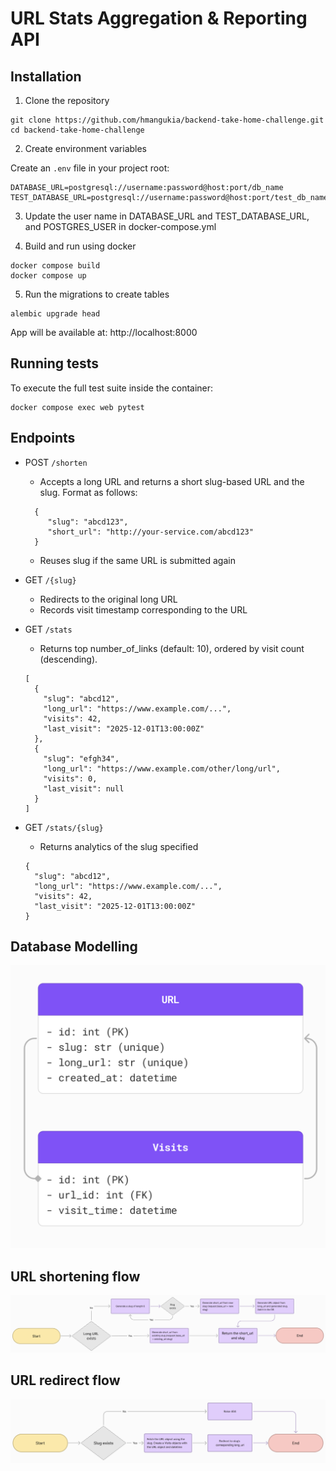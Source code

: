 # URL Stats Aggregation & Reporting API

## Installation

1. Clone the repository 
```
git clone https://github.com/hmangukia/backend-take-home-challenge.git
cd backend-take-home-challenge
```

2. Create environment variables

Create an `.env` file in your project root:
```
DATABASE_URL=postgresql://username:password@host:port/db_name
TEST_DATABASE_URL=postgresql://username:password@host:port/test_db_name
```

3. Update the user name in DATABASE_URL and TEST_DATABASE_URL, and POSTGRES_USER in docker-compose.yml

4. Build and run using docker
```
docker compose build
docker compose up

```
5. Run the migrations to create tables
```
alembic upgrade head
```

App will be available at:
http://localhost:8000


## Running tests
To execute the full test suite inside the container:
```
docker compose exec web pytest
```

## Endpoints

- POST `/shorten`
  - Accepts a long URL and returns a short slug-based URL and the slug. Format as follows:
  ```
    {
       "slug": "abcd123",
       "short_url": "http://your-service.com/abcd123"
    }
  ```
  - Reuses slug if the same URL is submitted again

- GET `/{slug}`
  - Redirects to the original long URL
  - Records visit timestamp corresponding to the URL

- GET `/stats`
  - Returns top number_of_links (default: 10), ordered by visit count (descending).
  ```
  [
    {
      "slug": "abcd12",
      "long_url": "https://www.example.com/...",
      "visits": 42,
      "last_visit": "2025-12-01T13:00:00Z"
    },
    {
      "slug": "efgh34",
      "long_url": "https://www.example.com/other/long/url",
      "visits": 0,
      "last_visit": null
    }
  ]
  ```

- GET `/stats/{slug}`
  - Returns analytics of the slug specified
  ```
  {
    "slug": "abcd12",
    "long_url": "https://www.example.com/...",
    "visits": 42,
    "last_visit": "2025-12-01T13:00:00Z"
  }
  ```

## Database Modelling

![Database modelling](./database-modelling.png "Database Modelling")

## URL shortening flow
![URL shortening flow](./URL-Shortening-Flow.png "URL shortening flow")

## URL redirect flow
![URL redirect flow](./URL-Redirect-Flow.png "URL redirect flow")
